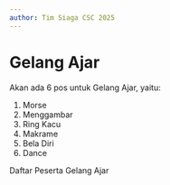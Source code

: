 ```yaml
---
author: Tim Siaga CSC 2025
---
```

# Gelang Ajar

Akan ada 6 pos untuk Gelang Ajar, yaitu:
1. Morse
1. Menggambar
1. Ring Kacu
1. Makrame
1. Bela Diri
1. Dance

Daftar Peserta Gelang Ajar
